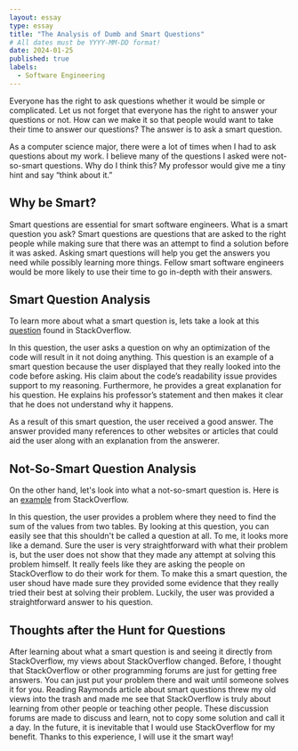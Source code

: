 ```yaml
---
layout: essay
type: essay
title: "The Analysis of Dumb and Smart Questions"
# All dates must be YYYY-MM-DD format!
date: 2024-01-25
published: true
labels:
  - Software Engineering
---
```


Everyone has the right to ask questions whether it would be simple or complicated. Let us not forget that everyone has the right to answer your questions or not. How can we make it so that people would want to take their time to answer our questions? The answer is to ask a smart question.

As a computer science major, there were a lot of times when I had to ask questions about my work. I believe many of the questions I asked were not-so-smart questions. Why do I think this? My professor would give me a tiny hint and say “think about it.” 

## Why be Smart?

Smart questions are essential for smart software engineers. What is a smart question you ask? Smart questions are questions that are asked to the right people while making sure that there was an attempt to find a solution before it was asked. Asking smart questions will help you get the answers you need while possibly learning more things. Fellow smart software engineers would be more likely to use their time to go in-depth with their answers. 

## Smart Question Analysis

To learn more about what a smart question is, lets take a look at this [question](https://stackoverflow.com/questions/20922609/why-does-optimisation-kill-this-function) found in StackOverflow.

In this question, the user asks a question on why an optimization of the code will result in it not doing anything. This question is an example of a smart question because the user displayed that they really looked into the code before asking. His claim about the code’s readability issue provides support to my reasoning. Furthermore, he provides a great explanation for his question. He explains his professor’s statement and then makes it clear that he does not understand why it happens.

As a result of this smart question, the user received a good answer. The answer provided many references to other websites or articles that could aid the user along with an explanation from the answerer.

## Not-So-Smart Question Analysis

On the other hand, let's look into what a not-so-smart question is. Here is an [example](https://stackoverflow.com/questions/77891165/sum-of-two-columns-in-two-different-tables) from StackOverflow.

In this question, the user provides a problem where they need to find the sum of the values from two tables. By looking at this question, you can easily see that this shouldn't be called a question at all. To me, it looks more like a demand. Sure the user is very straightforward with what their problem is, but the user does not show that they made any attempt at solving this problem himself. It really feels like they are asking the people on StackOverflow to do their work for them. To make this a smart question, the user shoud have made sure they provided some evidence that they really tried their best at solving their problem. Luckily, the user was provided a straightforward answer to his question.

## Thoughts after the Hunt for Questions

After learning about what a smart question is and seeing it directly from StackOverflow, my views about StackOverflow changed. Before, I thought that StackOverflow or other programming forums are just for getting free answers. You can just put your problem there and wait until someone solves it for you. Reading Raymonds article about smart questions threw my old views into the trash and made me see that StackOverflow is truly about learning from other people or teaching other people. These discussion forums are made to discuss and learn, not to copy some solution and call it a day. In the future, it is inevitable that I would use StackOverflow for my benefit. Thanks to this experience, I will use it the smart way!
